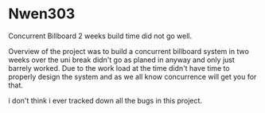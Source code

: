 # Nwen303
Concurrent Billboard 2 weeks build time did not go well.

Overview of the project was to build a concurrent billboard system in two weeks over the uni break didn't go as planed 
in anyway and only just barrely worked. Due to the work load at the time didn't have time to properly design the system and
as we all know concurrence will get you for that.

i don't think i ever tracked down all the bugs in this project.
